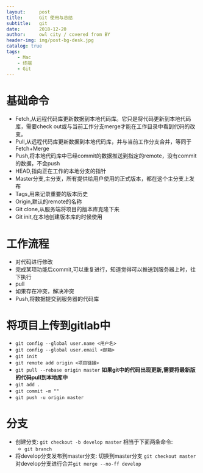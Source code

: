 ```yaml
---
layout:     post
title:      Git 使用与总结
subtitle:   git
date:       2018-12-20
author:     owl city / covered from BY
header-img: img/post-bg-desk.jpg
catalog: true
tags:
    - Mac
    - 终端
    - Git
---
```

# 基础命令
- Fetch,从远程代码库更新数据到本地代码库。它只是将代码更新到本地代码库，需要check out或与当前工作分支merge才能在工作目录中看到代码的改变。
- Pull,从远程代码库更新数据到本地代码库，并与当前工作分支合并，等同于Fetch+Merge
- Push,将本地代码库中已经commit的数据推送到指定的remote，没有commit的数据，不会push
- HEAD,指向正在工作的本地分支的指针
- Master分支,主分支，所有提供给用户使用的正式版本，都在这个主分支上发布
- Tags,用来记录重要的版本历史
- Origin,默认的remote的名称
- Git clone,从服务端将项目的版本库克隆下来
- Git init,在本地创建版本库的时候使用

# 工作流程
* 对代码进行修改
* 完成某项功能后commit,可以重复进行，知道觉得可以推送到服务器上时，往下执行
* pull
* 如果存在冲突，解决冲突
* Push,将数据提交到服务器的代码库

# 将项目上传到gitlab中
- `git config --global user.name <用户名>`
- `git config --global user.email <邮箱>`
- `git init`
- `git remote add origin <项目链接>`
- `git pull --rebase origin master`
**如果git中的代码出现更新,需要将最新版的代码pull到本地库中**
- `git add .`
- `git commit -m ""`
- `git push -u origin master`

# 分支
- 创建分支: `git checkout -b develop master`
  相当于下面两条命令:
  - `git branch `
- 将develop分支发布到master分支:
切换到master分支 `git checkout master`
对develop分支进行合并`git merge --no-ff develop`
